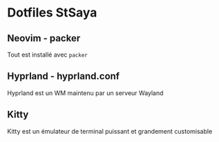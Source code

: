 # Dotfiles StSaya

## Neovim - packer
Tout est installé avec `packer`

## Hyprland - hyprland.conf
Hyprland est un WM maintenu par un serveur Wayland

## Kitty
Kitty est un émulateur de terminal puissant et grandement customisable
